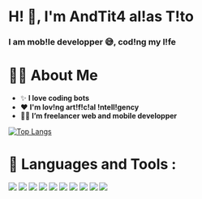 <h1 align="left">H! 👋, I'm AndTit4 al!as T!to</h1>

###

<h3 align="left">I am mob!le developper 😅, cod!ng my l!fe </h3>


# 🙋‍♂️ **About Me**

-   ✨ **I love coding bots**
-   ❤️ **I'm lov!ng art!f!c!al !ntell!gency**
-   👨‍💻 **I’m freelancer web and mobile developper**

<!-- ![Github commit](https://github-readme-stats.vercel.app/api?username=Andtit4) -->


<!-- ![counter](https://[YourEndpoint].m.pipedream.net) -->


<div align="left">

 [![Top Langs](https://github-readme-stats.vercel.app/api/top-langs/?username=Andtit4&layout=compact&theme=algolia&hide_border=true)](https://github.com/anuraghazra/github-readme-stats) 

</div>


# 🚀 **Languages and Tools :**

<div align="left">
    <img src="https://img.shields.io/badge/Python-FFD43B?style=for-the-badge&logo=python&logoColor=blue" />
    <img src="https://img.shields.io/badge/Dart-ffffff?style=for-the-badge&logo=dart&logoColor=blue" />
    <img src="https://img.shields.io/badge/JavaScript-ffd166?style=for-the-badge&logo=javascript&logoColor=white" />
    <img src="https://img.shields.io/badge/TypeScript-000000?style=for-the-badge&logo=typescript&logoColor=blue" />
    <img src="https://img.shields.io/badge/Flutter-0096c7?style=for-the-badge&logo=flutter&logoColor=white" />
    <img src="https://img.shields.io/badge/Php-white?style=for-the-badge&logo=php&logoColor=735d78" />
    <img src="https://img.shields.io/badge/tensorflow-735d78?style=for-the-badge&logo=tensorflow&logoColor=white" />
    <img src="https://img.shields.io/badge/React-023e8a?style=for-the-badge&logo=react&logoColor=white" />
   <img src="https://img.shields.io/badge/C-00599C?style=for-the-badge&logo=c&logoColor=white" />
   <img src="https://img.shields.io/badge/MySQL-005C84?style=for-the-badge&logo=mysql&logoColor=white" />
</div>
                                        






